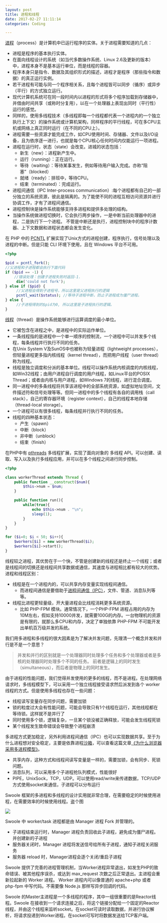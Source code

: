 ```yaml
---
layout: post
title: 进程和线程
date: 2017-02-27 11:11:14
categories: Coding

---
```


[进程](https://zh.wikipedia.org/wiki/行程)（process）是计算机中已运行程序的实体。关于进程需要知道的几点：

* 进程是程序的基本执行实体。
* 在面向线程设计的系统（如当代多数操作系统、Linux 2.6及更新的版本）中，进程本身不是基本运行单位，而是线程的容器。
* 程序本身只是指令、数据及其组织形式的描述，进程才是程序（那些指令和数据）的真正运行实例。
* 若干进程有可能与同一个程序相关系，且每个进程皆可以同步（循序）或异步（平行）的方式独立运行。
* 现代计算机系统可在同一段时间内以进程的形式将多个程序加载到存储器中，并借由时间共享（或称时分复用），以在一个处理器上表现出同时（平行性）运行的感觉。
* 同样的，使用多线程技术（多线程即每一个线程都代表一个进程内的一个独立执行上下文）的操作系统或计算机架构，同样程序的平行线程，可在多CPU主机或网络上真正同时运行（在不同的CPU上）。
* 进程需要一些资源才能完成工作，如CPU使用时间、存储器、文件以及I/O设备，且为依序逐一进行，也就是每个CPU核心任何时间内仅能运行一项进程。
* 进程在运行时，状态（state）会改变。进城的状态包括：
    * 新生（new）：进程新产生中。
    * 运行（running）：正在运行。
    * 等待（waiting）：等待某事发生，例如等待用户输入完成。亦称“阻塞”（blocked）
    * 就绪（ready）：排班中，等待CPU。
    * 结束（terminated）：完成运行。
* 进程间通信（IPC Inter-process communication）:每个进程都有自己的一部分独立的系统资源，彼此是隔离的。为了能使不同的进程互相访问资源并进行协调工作，才有了进程间通信。
* 进程控制块是操作系统能够支持多进程和提供多处理的结构。 
* 当操作系统做进程切换时，它会执行两步操作，一是中断当前处理器中的进程，二是执行下一个进程。 不管是中断还是执行，进程控制块中的程序计数器、上下文数据和进程状态都会发生变化。

在 PHP 中的 [PCNTL](http://php.net/manual/zh/book.pcntl.php) 扩展实现了Unix方式的进程创建，程序执行，信号处理以及进程的中断。但是只能 CLI 环境下使用，且在 Windows 平台不可用。

```php
<?php

$pid = pcntl_fork();
//父进程和子进程都会执行下面代码
if ($pid == -1) {
    //错误处理：创建子进程失败时返回-1.
     die('could not fork');
} else if ($pid) {
     //父进程会得到子进程号，所以这里是父进程执行的逻辑
     pcntl_wait($status); //等待子进程中断，防止子进程成为僵尸进程。
} else {
     //子进程得到的$pid为0, 所以这里是子进程执行的逻辑。
}
```




[线程](https://zh.wikipedia.org/wiki/线程)（thread）是操作系统能够进行运算调度的最小单位。
* 它被包含在进程之中，是进程中的实际运作单位。
* 一条线程指的是进程中一个单一顺序的控制流，一个进程中可以并发多个线程，每条线程并行执行不同的任务。
* 在Unix System V及SunOS中也被称为轻量进程（lightweight processes），但轻量进程更多指内核线程（kernel thread），而把用户线程（user thread）称为线程。
* 线程是独立调度和分派的基本单位。线程可以操作系统内核调度的内核线程，如Win32线程；由用户进程自行调度的用户线程，如Linux平台的POSIX Thread；或者由内核与用户进程，如Windows 7的线程，进行混合调度。
* 同一进程中的多条线程将共享该进程中的全部系统资源，如虚拟地址空间，文件描述符和信号处理等等。但同一进程中的多个线程有各自的调用栈（call stack），自己的寄存器环境（register context），自己的线程本地存储（thread-local storage）。
* 一个进程可以有很多线程，每条线程并行执行不同的任务。
* 线程的四种基本状态：
    * 产生（spawn）
    * 中断（block）
    * 非中断（unblock）
    * 结束（finish）

在PHP中有 [pthreads](http://php.net/manual/zh/intro.pthreads.php) 多线程扩展，实现了面向对象的 多线程 API。可以创建、读取、写入以及执行多线程应用，并可以在多个线程之间进行同步控制。

```php
<?php

class workerThread extends Thread {
    public function __construct($num){
        $this->num = $num;
    }

    public function run(){
        while(true){
            echo $this->num . "\n";
            sleep(1);
        }
    }
}

for ($i=0; $i < 50; $i++){
    $workers[$i] = new workerThread($i);
    $workers[$i]->start();
}
```

线程较之进程，其优势在于一个快，不管是创建新的线程还是终止一个线程；或者是线程间的切换还是线程间共享数据或通信，其速度与进程相比都有较大的优势。进程和线程区别：

* 线程是在一个进程内的，可以共享内存变量实现线程间通信。
    * 而进程间通信是要借助于[进程间通信（IPC）](https://zh.wikipedia.org/wiki/行程間通訊)，文件、管道、消息队列等等。
* 线程比进程更轻量级，开大量进程会比线程消耗更多系统资源。
    * 比如 PHP-FPM 模块。通常情况下，一个PHP-FPM 进程占用的内存为10M左右，假如支持10000并发，就需要100G的内存。一台物理机的资源是有限的，就那么多CPU和内存，决定了单独依靠 PHP-FPM 不可能开发出单机百万级并发的系统。

我们用多进程和多线程的很大因素是为了解决并发问题，先理清一个概念并发和并行是不是一个意思？

 >并发和并行的区别就是一个处理器同时处理多个任务和多个处理器或者是多核的处理器同时处理多个不同的任务。 前者是逻辑上的同时发生（simultaneous），而后者是物理上的同时发生。

由于进程的性能问题，我们觉得并发使用的更多的线程，而不是进程。在处理网络请求时，多线程模型下，可以采用一个独立线程接受请求然后派发到各个 worker 线程的方式。但是使用多线程也存在一些问题：

* 线程读写变量存在同步问题，需要加锁
* 锁的粒度过大会有性能问题，可能会导致只有1个线程在运行，其他线程都在等待锁。这样就不是并行了
* 同时使用多个锁，逻辑复杂，一旦某个锁没被正确释放，可能会发生线程死锁
* 某个线程发生致命错误会导致整个进程崩溃

多进程方式更加稳定，另外利用进程间通信（IPC）也可以实现数据共享。至于为什么进程想对安全稳定，主要是依靠进程[沙箱](https://zh.wikipedia.org/zh-cn/沙盒_(電腦安全))，可以查看这篇文章[《为什么浏览器采用多进程模型》](http://zkread.com/article/584903.html)。

* 共享内存，这种方式和线程间读写变量是一样的，需要加锁，会有同步、死锁问题。
* 消息队列，可以采用多个子进程抢队列模式，性能很好
* PIPE，UnixSock，TCP，UDP。可以使用read/write来传递数据，TCP/UDP方式使用socket来通信，子进程可以分布运行

Swoole 框架的多进程和多线程的设计实用就非常合理，在需要稳定的时候使用进程，在需要效率的时候使用线程。盗个图

![](/images/swoole-process-threads.png)

Swoole 中 worker/task 进程都是由 Manager 进程 Fork 并管理的。

* 子进程结束运行时，Manager 进程负责回收此子进程，避免成为僵尸进程。并创建新的子进程
* 服务器关闭时，Manager 进程将发送信号给所有子进程，通知子进程关闭服务
* 服务器 reload 时，Manager进程会逐个关闭/重启子进程

Swoole 提供了完善的进程管理机制，当Worker进程异常退出，如发生PHP的致命错误、被其他程序误杀，或达到 max_request 次数之后正常退出。主进程会重新拉起新的 Worker 进程。 Worker 进程内可以像普通的 apache+php 或者 php-fpm 中写代码。不需要像 Node.js 那样写异步回调的代码。

Swoole 的Master主进程是一个多线程的程序，其中一组很重要的是Reactor线程。Swoole 在接收到一个请求连接之后，将这个链接分配给一个固定的Reactor线程，并由这个线程来监听socket。在socket可读时读取数据，并进行协议解析，将请求投递到Worker进程。在socket可写时将数据发送给TCP客户端。

